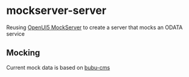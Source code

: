# mockserver-server
Reusing [OpenUI5 MockServer](https://openui5.hana.ondemand.com/#/api/sap.ui.core.util.MockServer) to create a server that mocks an ODATA service

## Mocking

Current mock data is based on [bubu-cms](https://github.com/ArnaudBuchholz/bubu-cms)
